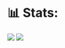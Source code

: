 # 📊 Stats: 
![](https://github-readme-stats.vercel.app/api?username=lequangthanh69420&theme=github_dark&show_icons=true&hide_border=false&rank_icon=percentile&include_all_commits=false&count_private=false)
![](https://github-readme-stats.vercel.app/api/top-langs/?username=lequangthanh69420&theme=github_dark&hide_border=false&layout=compact)
<!--https://github.com/anuraghazra/github-readme-stats-->

